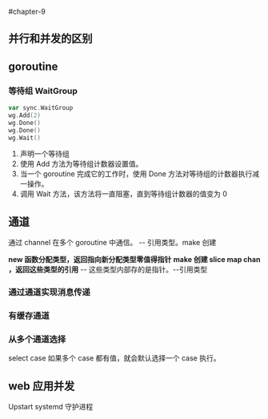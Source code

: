 #chapter-9

## 并行和并发的区别

## goroutine

### 等待组 WaitGroup
```go
var sync.WaitGroup
wg.Add(2)
wg.Done()
wg.Done()
wg.Wait()
```
1. 声明一个等待组
2. 使用 Add 方法为等待组计数器设置值。
3. 当一个 goroutine 完成它的工作时，使用 Done 方法对等待组的计数器执行减一操作。
4. 调用 Wait 方法，该方法将一直阻塞，直到等待组计数器的值变为 0

## 通道
通过 channel 在多个 goroutine 中通信。 -- 引用类型。make 创建

**new 函数分配类型，返回指向新分配类型零值得指针**
**make 创建 slice map chan ，返回这些类型的引用** -- 这些类型内部存的是指针。--引用类型

### 通过通道实现消息传递

### 有缓存通道

### 从多个通道选择
select case 如果多个 case 都有值，就会默认选择一个 case 执行。

## web 应用并发

Upstart systemd 守护进程